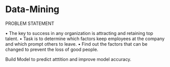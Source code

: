# Data-Mining

PROBLEM STATEMENT

•	The key to success in any organization is attracting and retaining top talent. 
•	Task is to determine which factors keep employees at the company and which prompt others to leave. 
•	Find out the factors that can be changed to prevent the loss of good people. 

Build Model to predict atttition and improve model accuracy.

